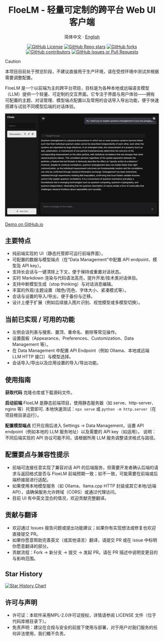 <div align="center">

# FloeLM - 轻量可定制的跨平台 Web UI 客户端

简体中文 · [English](./locales/README.en-US.md)

[![GitHub License](https://img.shields.io/github/license/Floebot/FloeLM?style=flat-square)](https://github.com/Floebot/FloeLM/blob/main/LICENSE)
[![GitHub Repo stars](https://img.shields.io/github/stars/Floebot/FloeLM?style=flat-square)](https://github.com/Floebot/FloeLM/stargazers)
[![GitHub forks](https://img.shields.io/github/forks/Floebot/FloeLM?style=flat-square)](https://github.com/Floebot/FloeLM/network/members)
[![GitHub contributors](https://img.shields.io/github/contributors/Floebot/FloeLM?style=flat-square)](https://github.com/Floebot/FloeLM/graphs/contributors)
[![GitHub Issues or Pull Requests](https://img.shields.io/github/issues/Floebot/FloeLM?style=flat-square)](https://github.com/Floebot/FloeLM/issues)

</div>

> [!CAUTION]
> 本项目目前处于预览阶段，不建议直接用于生产环境，请在受控环境中测试并根据需要调整配置。

FloeLM 是一个以前端为主的跨平台项目，目标是为各种本地或远端语言模型（LLM）提供一个轻量、可定制的交互界面。它专注于界面与用户体验——拥有可配置的主题、对话管理、模型端点配置以及常用的会话导入导出功能，便于快速搭建与试验不同模型后端的对话体验。

![FloeLM Screenshot](./assets/screenshot.jpeg)

[Demo on GitHub.io](https://floebot.github.io/FloeLM)

## 主要特点
- 纯前端实现的 UI（静态托管即可运行前端界面）。
- 可配置的数据与模型端点（在“Data Management”中配置 API endpoint、模型及 API key）。
- 支持长会话与一键清除上下文，便于保持或重置对话状态。
- 实时 Markdown 渲染与代码语法高亮，提升开发/技术类对话体验。
- 支持中断模型生成（stop thinking）与对话消息编辑。
- 丰富的外观/主题设置（暗色/亮色、字体大小、紧凑模式等）。
- 会话与设置的导入/导出，便于备份与迁移。
- 设计上便于扩展（例如后续接入图片识别、视觉模型或多模型切换）。

## 当前已实现 / 可用的功能
- 左侧会话列表与搜索、置顶、重命名、删除等常见操作。
- 设置面板（Appearance、Preferences、Customization、Data Management 等）。
- 在 Data Management 中配置 API Endpoint（例如 Ollama、本地或远端 LLM HTTP 接口）与模型选择。
- 会话导入/导出以及应用设置的导入/导出功能。

## 使用指南

**获取代码**
克隆仓库或下载源码文件。

**启动前端**
FloeLM 是静态前端项目，使用静态服务器（如 serve、http-server、nginx 等）托管即可.
本地快速测试：`npx serve` 或 `python -m http.server`（在项目根目录运行）。

**配置模型端点**
打开应用后进入 Settings -> Data Management，设置 API endpoint（例如本地的 LLM 服务地址）以及需要的 API key（如适用）。
说明：不同后端实现的 API 协议可能不同，请根据所用 LLM 服务调整请求格式与路径。

## 配置要点与兼容性提示
- 前端可连接任意实现了兼容对话 API 的后端服务，但需要开发者确认后端的请求与返回格式是否与 FloeLM 前端预期一致；如不一致，可能需要在前端或后端桥接层进行适配。
- 如果使用本地模型服务（如 Ollama、llama.cpp HTTP 封装或其它本地/远端 API），请确保服务允许跨域（CORS）或通过代理访问。
- 目前 UI 有中英文混合的情况，欢迎贡献完整翻译。

## 贡献与翻译
- 欢迎通过 Issues 报告问题或提出功能建议；如果你有实现想法或修复也欢迎直接提交 PR。
- 如果你愿意帮助完善英文（或其他语言）翻译，请提交 PR 或在 issue 中标明你愿意翻译的部分。
- 贡献流程：Fork -> 新分支 -> 提交 -> 发起 PR。请在 PR 描述中说明变更目的与影响范围。

## Star History

[![Star History Chart](https://api.star-history.com/svg?repos=Floebot/FloeLM&type=Date)](https://www.star-history.com/#Floebot/FloeLM&Date)

## 许可与声明
- 许可证：本软件采用MPL-2.0许可证授权，详情请参阅 LICENSE 文件（位于代码库根目录下）。
- 免责声明：建议在合规与安全的前提下使用与部署，对于用户对我们服务的任何非法使用，我们概不负责。
